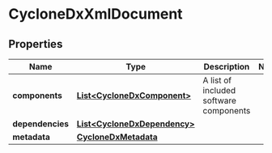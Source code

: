 

# CycloneDxXmlDocument


## Properties

| Name | Type | Description | Notes |
|------------ | ------------- | ------------- | -------------|
|**components** | [**List&lt;CycloneDxComponent&gt;**](CycloneDxComponent.md) | A list of included software components |  |
|**dependencies** | [**List&lt;CycloneDxDependency&gt;**](CycloneDxDependency.md) |  |  |
|**metadata** | [**CycloneDxMetadata**](CycloneDxMetadata.md) |  |  |



